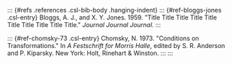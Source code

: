 ::: {#refs .references .csl-bib-body .hanging-indent}
::: {#ref-bloggs-jones .csl-entry}
Bloggs, A. J., and X. Y. Jones. 1959. "Title Title Title Title Title Title Title Title Title Title." *Journal Journal Journal*.
:::

::: {#ref-chomsky-73 .csl-entry}
Chomsky, N. 1973. "Conditions on Transformations." In *A Festschrift for Morris Halle*, edited by S. R. Anderson and P. Kiparsky. New York: Holt, Rinehart & Winston.
:::
:::
